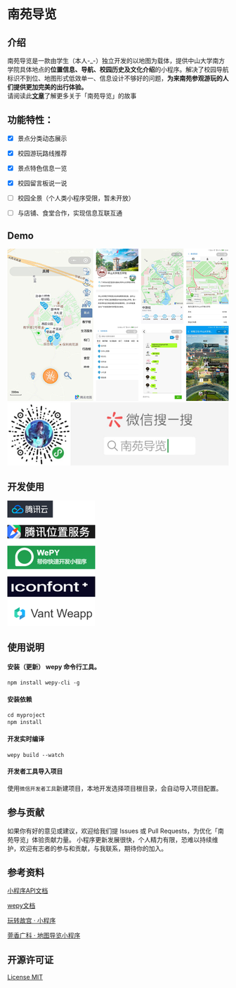 # 南苑导览

## 介绍

南苑导览是一款由学生（本人-_-）独立开发的以地图为载体，提供中山大学南方学院具体地点的**位置信息、导航、校园历史及文化介绍**的小程序。解决了校园导航标识不到位、地图形式低效单一、信息设计不够好的问题，**为来南苑参观游玩的人们提供更加完美的出行体验。**  
请阅读此[**文章**](https://observer-l.github.io/project/nfu-guide-map)了解更多关于「南苑导览」的故事

## 功能特性：
- [x] 景点分类动态展示
- [x] 校园游玩路线推荐
- [x] 景点特色信息一览
- [x] 校园留言板说一说
- [ ] 校园全景（个人类小程序受限，暂未开放）
- [ ] 与店铺、食堂合作，实现信息互联互通


## Demo
![demo](showcase/demo.png)
![image](showcase/showcase.jpg)

## 开发使用

<img src="showcase/usage.png" width="200">


## 使用说明

#### 安装（更新） wepy 命令行工具。

```console
npm install wepy-cli -g
```

#### 安装依赖

```console
cd myproject
npm install
```

#### 开发实时编译

```console
wepy build --watch
```

#### 开发者工具导入项目

使用`微信开发者工具`新建项目，本地开发选择项目根目录，会自动导入项目配置。

## 参与贡献

如果你有好的意见或建议，欢迎给我们提 Issues 或 Pull Requests，为优化「南苑导览」体验贡献力量。
小程序更新发展很快，个人精力有限，恐难以持续维护，欢迎有志者的参与和贡献，与我联系，期待你的加入。

## 参考资料

[小程序API文档](https://tencent.github.io/wepy/)

[wepy文档](https://tencent.github.io/wepy/document#/)

[玩转故宫 · 小程序](https://img.91ud.com/FgTgB47bc6dmAACekIjFxLO342mW/256)

[莞香广科 · 地图导览小程序](https://github.com/gxgk/school-map)


## 开源许可证
[License MIT](./LICENSE)

